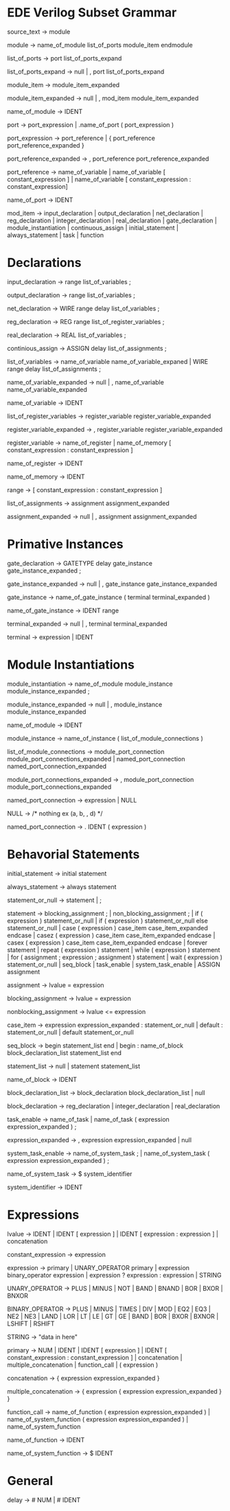 # EDE Verilog Subset Grammar

<p>source_text -> module</p>
<p>module -> name_of_module list_of_ports module_item endmodule</p>

<p>list_of_ports -> port list_of_ports_expand</p>
<p>list_of_ports_expand -> null | , port list_of_ports_expand</p>

<p>module_item -> module_item_expanded</p>
<p>module_item_expanded -> null | , mod_item module_item_expanded</p>

<p>name_of_module -> IDENT </p>

<p>port -> port_expression | .name_of_port ( port_expression )</p>
<p>port_expression -> port_reference | { port_reference port_reference_expanded } </p>
<p>port_reference_expanded -> , port_reference port_reference_expanded </p>
<p>port_reference -> name_of_variable | name_of_variable [ constant_expression ] | name_of_variable [ constant_expression : constant_expression]</p>
<p> name_of_port -> IDENT </p>

<p>mod_item -> input_declaration | output_declaration | net_declaration | reg_declaration | integer_declaration | real_declaration | gate_declaration | module_instantiation | continuous_assign | initial_statement | always_statement | task | function </p>

# Declarations

<p>input_declaration -> range list_of_variables ;</p>
<p>output_declaration -> range list_of_variables ;</p>
<p>net_declaration -> WIRE range delay list_of_variables ;</p>
<p>reg_declaration -> REG range list_of_register_variables ;</p>
<p>real_declaration -> REAL list_of_variables ;</p>
<p>continious_assign -> ASSIGN delay list_of_assignments ;</p>

<p>list_of_variables -> name_of_variable name_of_variable_expaned | WIRE range delay list_of_assignments ;</p>
<p>name_of_variable_expanded -> null | , name_of_variable name_of_variable_expanded
<p>name_of_variable -> IDENT</p>

<p>list_of_register_variables -> register_variable register_variable_expanded</p>
<p>register_variable_expanded -> , register_variable register_variable_expanded</p>
<p>register_variable -> name_of_register | name_of_memory [ constant_expression : constant_expression ] <p>
<p>name_of_register -> IDENT</p>
<p>name_of_memory -> IDENT</p>

<p>range -> [ constant_expression : constant_expression ]</p>

<p>list_of_assignments -> assignment assignment_expanded</p>
<p>assignment_expanded -> null | , assignment assignment_expanded</p>

# Primative Instances
<p>gate_declaration -> GATETYPE delay gate_instance gate_instance_expanded ;</p>
<p>gate_instance_expanded -> null | , gate_instance gate_instance_expanded</p>
<p>gate_instance -> name_of_gate_instance ( terminal terminal_expanded )</p>
<p>name_of_gate_instance -> IDENT range</p>
<p>terminal_expanded -> null | , terminal terminal_expanded</p>
<p>terminal -> expression | IDENT</p>

# Module Instantiations
<p>module_instantiation -> name_of_module  module_instance module_instance_expanded ;</p>
<p>module_instance_expanded -> null | , module_instance module_instance_expanded</p>
<p>name_of_module -> IDENT</p>
<p>module_instance -> name_of_instance ( list_of_module_connections )</p>
<p>list_of_module_connections -> module_port_connection module_port_connections_expanded | named_port_connection named_port_connection_expanded</p>
<p>module_port_connections_expanded -> , module_port_connection module_port_connections_expanded</p>
<p>named_port_connection -> expression | NULL</p>
<p>NULL -> /* nothing ex (a, b, , d) */</p>
<p>named_port_connection -> . IDENT ( expression )</p>

# Behavorial Statements
<p>initial_statement -> initial statement</p>
<p>always_statement -> always statement</p>
<p>statement_or_null -> statement | ; </p>

<p>statement -> blocking_assignment ; | non_blocking_assignment ; | if ( expression ) statement_or_null | if ( expression ) statement_or_null else statement_or_null | case ( expression ) case_item case_item_expanded endcase | casez ( expression ) case_item case_item_expanded endcase | casex ( expression ) case_item case_item_expanded endcase | forever statement | repeat ( expression ) statement | while ( expression ) statement | for ( assignment ; expression ; assignment ) statement | wait ( expression ) statement_or_null | seq_block | task_enable | system_task_enable | ASSIGN assignment </p>

<p>assignment -> lvalue = expression</p>
<p>blocking_assignment -> lvalue = expression</p>
<p>nonblocking_assignment -> lvalue <= expression</p>
<p>case_item -> expression expression_expanded : statement_or_null | default : statement_or_null | default statement_or_null</p>

<p>seq_block -> begin statement_list end  | begin : name_of_block block_declaration_list statement_list end</p>
<p>statement_list -> null | statement statement_list</p>
<p>name_of_block -> IDENT</p>
<p>block_declaration_list -> block_declaration block_declaration_list | null</p>
<p>block_declaration -> reg_declaration | integer_declaration | real_declaration </p>

<p>task_enable -> name_of_task | name_of_task ( expression expression_expanded ) ;</p>
<p>expression_expanded -> , expression expression_expanded | null </p>
<p>system_task_enable -> name_of_system_task ; | name_of_system_task ( expression expression_expanded ) ;</p>
<p>name_of_system_task -> $ system_identifier </p>
<p>system_identifier -> IDENT</p>

# Expressions
<p>lvalue -> IDENT | IDENT [ expression ] | IDENT [ expression : expression ] | concatenation</p>
<p>constant_expression -> expression</p>
<p>expression -> primary | UNARY_OPERATOR primary | expression binary_operator expression | expression ? expression : expression | STRING</p>
<p>UNARY_OPERATOR -> PLUS | MINUS | NOT | BAND | BNAND | BOR | BXOR | BNXOR </p>
<p>BINARY_OPERATOR -> PLUS | MINUS | TIMES | DIV | MOD | EQ2 | EQ3 | NE2 | NE3 | LAND | LOR | LT | LE | GT | GE | BAND | BOR | BXOR | BXNOR | LSHIFT | RSHIFT </p>
<p>STRING -> "data in here"</p>
<p>primary -> NUM | IDENT | IDENT [ expression ] | IDENT [ constant_expression : constant_expression ] | concatenation | multiple_concatenation | function_call | ( expression )</p>

<p>concatenation -> { expression expression_expanded }</p>
<p>multiple_concatenation -> { expression { expression expression_expanded } }</p>

<p>function_call -> name_of_function ( expression expression_expanded ) | name_of_system_function ( expression expression_expanded ) | name_of_system_function</p>
<p>name_of_function -> IDENT</p>
<p>name_of_system_function -> $ IDENT</p>

# General
<p> delay -> # NUM | # IDENT</p>


